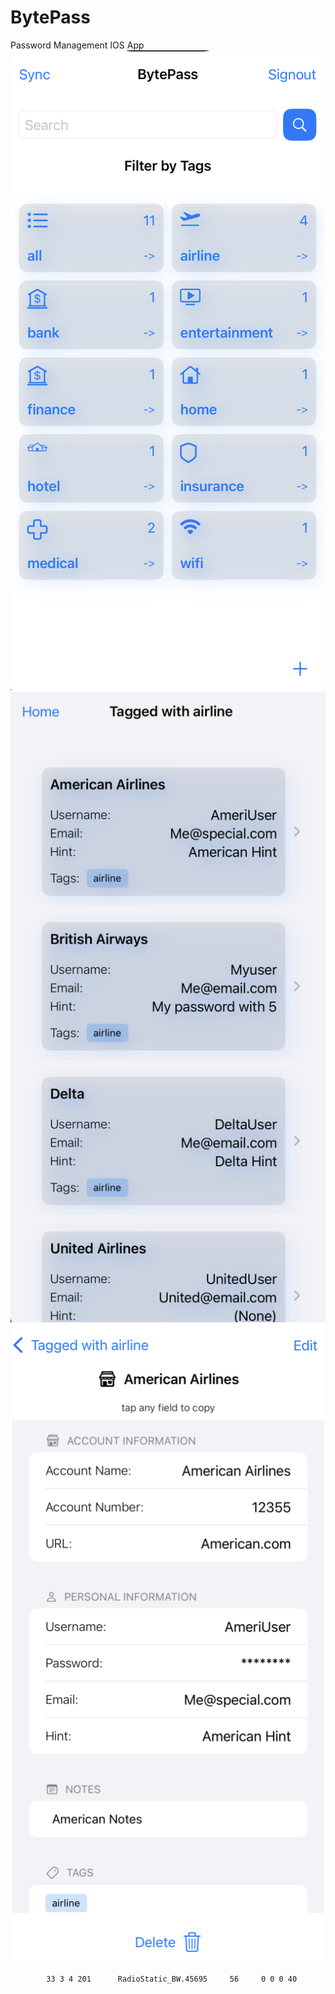 # BytePass
Password Management IOS App
![home page](images/bytepass-home-page.png)
![search results](images/bytepass-results-list-view.png)
![account details](images/bytepass-account-detailed-view.png)

            33 3 4 201      RadioStatic_BW.45695     56     0 0 0 40    


